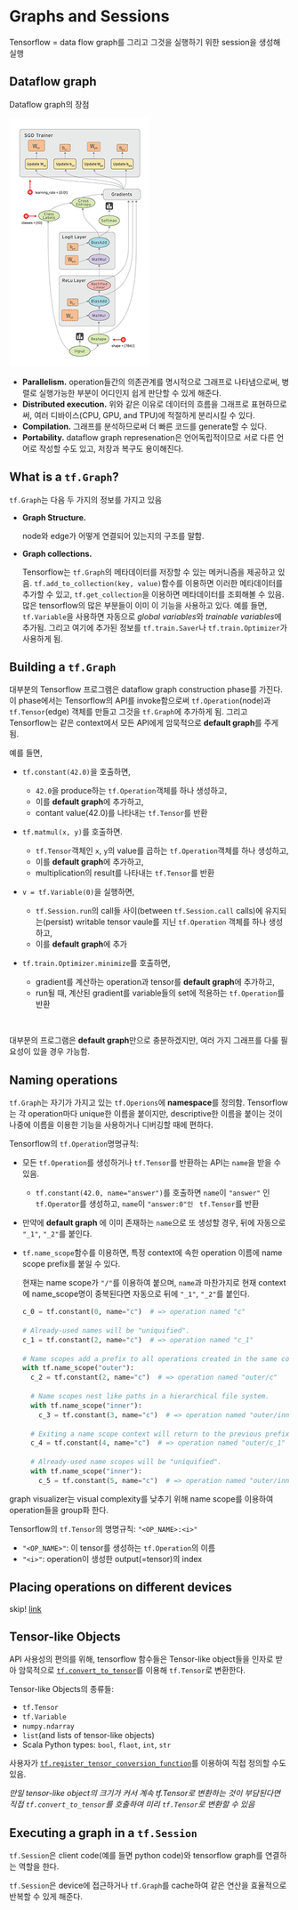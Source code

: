 # Graphs and Sessions

Tensorflow = data flow graph를 그리고 그것을 실행하기 위한 session을 생성해 실행

## Dataflow graph

Dataflow graph의 장점

![dataflow graph](assets/tensors_flowing.gif)

*  **Parallelism.** 
  operation들간의 의존관계를 명시적으로 그래프로 나타냄으로써, 병렬로 실행가능한 부분이 어디인지 쉽게 판단할 수 있게 해준다.
*  **Distributed execution.**
  위와 같은 이유로 데이터의 흐름을 그래프로 표현하므로써, 여러 디바이스(CPU, GPU, and TPU)에 적절하게 분리시킬 수 있다.
*  **Compilation.**
  그래프를 분석하므로써 더 빠른 코드를 generate할 수 있다.
*  **Portability.**
  dataflow graph represenation은 언어독립적이므로 서로 다른 언어로 작성할 수도 있고, 저장과 복구도 용이해진다.

## What is a `tf.Graph`?

`tf.Graph`는 다음 두 가지의 정보를 가지고 있음

* **Graph Structure.**

  node와 edge가 어떻게 연결되어 있는지의 구조를 말함.

* **Graph collections.**

  Tensorflow는 `tf.Graph`의 메타데이터를 저장할 수 있는 메커니즘을 제공하고 있음. `tf.add_to_collection(key, value)`함수를 이용하면 이러한 메타데이터를 추가할 수 있고, `tf.get_collection`을 이용하면 메타데이터를 조회해볼 수 있음. 많은 tensorflow의 많은 부분들이 이미 이 기능을 사용하고 있다. 예를 들면, `tf.Variable`을 사용하면 자동으로 *global variables*와 *trainable variables*에 추가됨. 그리고 여기에 추가된 정보를 `tf.train.Saver`나 `tf.train.Optimizer`가 사용하게 됨.

## Building a `tf.Graph`

대부분의 Tensorflow 프로그램은 dataflow graph construction phase를 가진다.  이 phase에서는  Tensorflow의 API를 invoke함으로써 `tf.Operation`(node)과 `tf.Tensor`(edge) 객체를 만들고 그것을 `tf.Graph`에 추가하게 됨. 그리고 Tensorflow는 같은 context에서 모든 API에게 암묵적으로 **default graph**를 주게 됨.

예를 들면,

* `tf.constant(42.0)`을 호출하면, 

  * `42.0`을 produce하는 `tf.Operation`객체를 하나 생성하고,
  * 이를 **default graph**에 추가하고,
  * contant value(42.0)를 나타내는 `tf.Tensor`를 반환

* `tf.matmul(x, y)`를 호출하면.

  * `tf.Tensor`객체인 `x`, `y`의 value를 곱하는 `tf.Operation`객체를 하나 생성하고,
  * 이를 **default graph**에 추가하고,
  * multiplication의 result를 나타내는 `tf.Tensor`를 반환

* `v = tf.Variable(0)`을 실행하면,

  * `tf.Session.run`의 call들 사이(between `tf.Session.call` calls)에 유지되는(persist) writable tensor vaule를 지닌 `tf.Operation` 객체를 하나 생성하고,
  * 이를 **default graph**에 추가

* `tf.train.Optimizer.minimize`를 호출하면,

  * gradient를 계산하는 operation과 tensor를 **default graph**에 추가하고,
  * run될 때, 계산된 gradient를 variable들의 set에 적용하는 `tf.Operation`를 반환

  ​

대부분의 프로그램은 **default graph**만으로 충분하겠지만, 여러 가지 그래프를 다룰 필요성이 있을 경우 가능함.

## Naming operations

`tf.Graph`는 자기가 가지고 있는 `tf.Operions`에 **namespace**를 정의함. Tensorflow는 각 operation마다 unique한 이름을 붙이지만, descriptive한 이름을 붙이는 것이 나중에 이름을 이용한 기능을 사용하거나 디버깅할 때에 편하다. 

Tensorflow의 `tf.Operation`명명규칙:

* 모든 `tf.Operation`를 생성하거나 `tf.Tensor`를 반환하는 API는 `name`을 받을 수 있음.

  * `tf.constant(42.0, name="answer")`를 호출하면 `name`이 `"answer"` 인 `tf.Operator`를 생성하고, `name`이 `"answer:0"인 ` `tf.Tensor`를 반환

* 만약에 **default graph** 에 이미 존재하는 `name`으로 또 생성할 경우, 뒤에 자동으로 `"_1"`, `"_2"`를 붙인다.

* `tf.name_scope`함수를 이용하면, 특정 context에 속한 operation 이름에 name scope prefix를 붙일 수 있다.

  현재는 name scope가 `"/"`를 이용하여 붙으며, `name`과 마찬가지로 현재 context에 name_scope명이 중복된다면 자동으로 뒤에 `"_1"`, `"_2"`를 붙인다.

  ```python
  c_0 = tf.constant(0, name="c")  # => operation named "c"

  # Already-used names will be "uniquified".
  c_1 = tf.constant(2, name="c")  # => operation named "c_1"

  # Name scopes add a prefix to all operations created in the same context.
  with tf.name_scope("outer"):
    c_2 = tf.constant(2, name="c")  # => operation named "outer/c"

    # Name scopes nest like paths in a hierarchical file system.
    with tf.name_scope("inner"):
      c_3 = tf.constant(3, name="c")  # => operation named "outer/inner/c"

    # Exiting a name scope context will return to the previous prefix.
    c_4 = tf.constant(4, name="c")  # => operation named "outer/c_1"

    # Already-used name scopes will be "uniquified".
    with tf.name_scope("inner"):
      c_5 = tf.constant(5, name="c")  # => operation named "outer/inner_1/c"
  ```

graph visualizer는 visual complexity를 낮추기 위해 name scope를 이용하여 operation들을 group화 한다.



Tensorflow의 `tf.Tensor`의 명명규칙: `"<OP_NAME>:<i>"`

* `"<OP_NAME>"`: 이 tensor를 생성하는 `tf.Operation`의 이름
* `"<i>"`: operation이 생성한 output(=tensor)의 index



## Placing operations on different devices

skip! [link](https://www.tensorflow.org/programmers_guide/graphs#placing_operations_on_different_devices)



## Tensor-like Objects

API 사용성의 편의를 위해, tensorflow 함수들은 Tensor-like object들을 인자로 받아 암묵적으로 [`tf.convert_to_tensor`](https://www.tensorflow.org/api_docs/python/tf/convert_to_tensor)를 이용해 `tf.Tensor`로 변환한다.



Tensor-like Objects의 종류들:

* `tf.Tensor`
* `tf.Variable`
* `numpy.ndarray`
* `list`(and lists of tensor-like objects)
* Scala Python types: `bool`, `flaot`, `int`, `str`



사용자가 [`tf.register_tensor_conversion_function`](https://www.tensorflow.org/api_docs/python/tf/register_tensor_conversion_function)를 이용하여 직접 정의할 수도 있음.

*만일 tensor-like object의 크기가 커서 계속 tf.Tensor로 변환하는 것이 부담된다면 직접 `tf.convert_to_tensor`를 호출하여 미리 `tf.Tensor`로 변환할 수 있음*



## Executing a graph in a `tf.Session`

`tf.Session`은 client code(예를 들면 python code)와 tensorflow graph를 연결하는 역할을 한다.

`tf.Session`은 device에 접근하거나 `tf.Graph`를 cache하여 같은 연산을 효율적으로 반복할 수 있게 해준다.